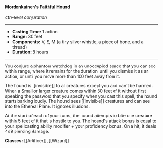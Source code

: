 #### Mordenkainen's Faithful Hound
*4th-level conjuration*
___
- **Casting Time:** 1 action
- **Range:** 30 feet
- **Components:** V, S, M (a tiny silver whistle, a piece of bone, and a thread)
- **Duration:** 8 hours
---
You conjure a phantom watchdog in an unoccupied space that you can see within range, where it remains for the duration, until you dismiss it as an action, or until you move more than 100 feet away from it.

The hound is [[invisible]] to all creatures except you and can't be harmed. When a Small or larger creature comes within 30 feet of it without first speaking the password that you specify when you cast this spell, the hound starts barking loudly. The hound sees [[invisible]] creatures and can see into the Ethereal Plane. It ignores illusions.

At the start of each of your turns, the hound attempts to bite one creature within 5 feet of it that is hostile to you. The hound's attack bonus is equal to your spellcasting ability modifier + your proficiency bonus. On a hit, it deals 4d8 piercing damage.

**Classes:** [[Artificer]], [[Wizard]]